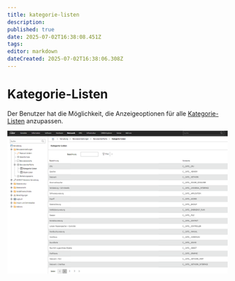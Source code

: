```yaml
---
title: kategorie-listen
description: 
published: true
date: 2025-07-02T16:38:08.451Z
tags: 
editor: markdown
dateCreated: 2025-07-02T16:38:06.308Z
---
```


# Kategorie-Listen

Der Benutzer hat die Möglichkeit, die Anzeigeoptionen für alle [Kategorie-Listen](../../../../grundlagen/objekt-liste/listenansicht-konfigurieren.md) anzupassen.

[![Kategorie-Listen](../../../../assets/images/de/administration/verwaltung/benutzereinstellungen/kategorie-listen/1-kl.png)](../../../../assets/images/de/administration/verwaltung/benutzereinstellungen/kategorie-listen/1-kl.png)
